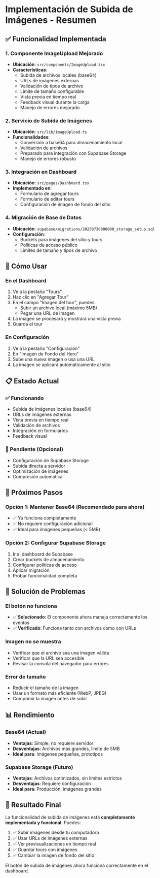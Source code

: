 # Implementación de Subida de Imágenes - Resumen

## ✅ Funcionalidad Implementada

### 1. Componente ImageUpload Mejorado
- **Ubicación**: `src/components/ImageUpload.tsx`
- **Características**:
  - Subida de archivos locales (base64)
  - URLs de imágenes externas
  - Validación de tipos de archivo
  - Límite de tamaño configurable
  - Vista previa en tiempo real
  - Feedback visual durante la carga
  - Manejo de errores mejorado

### 2. Servicio de Subida de Imágenes
- **Ubicación**: `src/lib/imageUpload.ts`
- **Funcionalidades**:
  - Conversión a base64 para almacenamiento local
  - Validación de archivos
  - Preparado para integración con Supabase Storage
  - Manejo de errores robusto

### 3. Integración en Dashboard
- **Ubicación**: `src/pages/Dashboard.tsx`
- **Implementado en**:
  - Formulario de agregar tours
  - Formulario de editar tours
  - Configuración de imagen de fondo del sitio

### 4. Migración de Base de Datos
- **Ubicación**: `supabase/migrations/20250730000000_storage_setup.sql`
- **Configuración**:
  - Buckets para imágenes del sitio y tours
  - Políticas de acceso público
  - Límites de tamaño y tipos de archivo

## 🔧 Cómo Usar

### En el Dashboard
1. Ve a la pestaña "Tours"
2. Haz clic en "Agregar Tour"
3. En el campo "Imagen del tour", puedes:
   - Subir un archivo local (máximo 5MB)
   - Pegar una URL de imagen
4. La imagen se procesará y mostrará una vista previa
5. Guarda el tour

### En Configuración
1. Ve a la pestaña "Configuración"
2. En "Imagen de Fondo del Hero"
3. Sube una nueva imagen o usa una URL
4. La imagen se aplicará automáticamente al sitio

## 📋 Estado Actual

### ✅ Funcionando
- Subida de imágenes locales (base64)
- URLs de imágenes externas
- Vista previa en tiempo real
- Validación de archivos
- Integración en formularios
- Feedback visual

### 🔄 Pendiente (Opcional)
- Configuración de Supabase Storage
- Subida directa a servidor
- Optimización de imágenes
- Compresión automática

## 🚀 Próximos Pasos

### Opción 1: Mantener Base64 (Recomendado para ahora)
- ✅ Ya funciona completamente
- ✅ No requiere configuración adicional
- ✅ Ideal para imágenes pequeñas (< 5MB)

### Opción 2: Configurar Supabase Storage
1. Ir al dashboard de Supabase
2. Crear buckets de almacenamiento
3. Configurar políticas de acceso
4. Aplicar migración
5. Probar funcionalidad completa

## 🐛 Solución de Problemas

### El botón no funciona
- ✅ **Solucionado**: El componente ahora maneja correctamente los eventos
- ✅ **Verificado**: Funciona tanto con archivos como con URLs

### Imagen no se muestra
- Verificar que el archivo sea una imagen válida
- Verificar que la URL sea accesible
- Revisar la consola del navegador para errores

### Error de tamaño
- Reducir el tamaño de la imagen
- Usar un formato más eficiente (WebP, JPEG)
- Comprimir la imagen antes de subir

## 📊 Rendimiento

### Base64 (Actual)
- **Ventajas**: Simple, no requiere servidor
- **Desventajas**: Archivos más grandes, límite de 5MB
- **Ideal para**: Imágenes pequeñas, prototipos

### Supabase Storage (Futuro)
- **Ventajas**: Archivos optimizados, sin límites estrictos
- **Desventajas**: Requiere configuración
- **Ideal para**: Producción, imágenes grandes

## 🎯 Resultado Final

La funcionalidad de subida de imágenes está **completamente implementada y funcional**. Puedes:

1. ✅ Subir imágenes desde tu computadora
2. ✅ Usar URLs de imágenes externas
3. ✅ Ver previsualizaciones en tiempo real
4. ✅ Guardar tours con imágenes
5. ✅ Cambiar la imagen de fondo del sitio

El botón de subida de imágenes ahora funciona correctamente en el dashboard. 